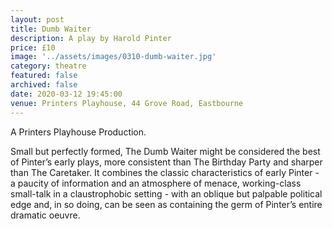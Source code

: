 ```yaml
---
layout: post
title: Dumb Waiter
description: A play by Harold Pinter
price: £10
image: '../assets/images/0310-dumb-waiter.jpg'
category: theatre
featured: false
archived: false
date: 2020-03-12 19:45:00
venue: Printers Playhouse, 44 Grove Road, Eastbourne
---
```


A Printers Playhouse Production.

Small but perfectly formed, The Dumb Waiter might be considered the best of Pinter’s early plays, more consistent than The Birthday Party and sharper than The Caretaker. It combines the classic characteristics of early Pinter - a paucity of information and an atmosphere of menace, working-class small-talk in a claustrophobic setting - with an oblique but palpable political edge and, in so doing, can be seen as containing the germ of Pinter’s entire dramatic oeuvre.